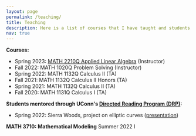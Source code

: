 ```yaml
---
layout: page
permalink: /teaching/
title: Teaching
description: Here is a list of courses that I have taught and students I have mentored at the University of Connecticut. 
nav: true
---
```


<!-- For now, this page is assumed to be a static description of your courses. You can convert it to a collection similar to `_projects/` so that you can have a dedicated page for each course. -->
**Courses:**
* Spring 2023: [MATH 2210Q Applied Linear Algebra](https://asiminah.github.io/appliedlinalg/) (Instructor)
* Fall 2022: MATH 1020Q Problem Solving (Instructor)
* Spring 2022: MATH 1132Q Calculus II (TA)
* Fall 2021: MATH 1132Q Calculus II Honors (TA)
* Spring 2021: MATH 1132Q Calculus II (TA)
* Fall 2020: MATH 1131Q Calculus I (TA)

**Students mentored through UConn's [Directed Reading Program (DRP)](https://math.uconn.edu/degree-programs/undergraduate/directed-reading-program/):**
* Spring 2022: Sierra Woods, project on elliptic curves (<a href="/assets/pdf/Elliptic_Curves_FINAL_PRESENTATION.pdf" target="_blank">presentation</a>)

**MATH 3710: Mathematical Modeling**
Summer 2022 I 
